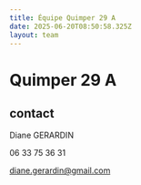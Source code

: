 ```yaml
---
title: Équipe Quimper 29 A
date: 2025-06-20T08:50:58.325Z
layout: team
---
```


# Quimper 29 A



## contact 

Diane GERARDIN

06 33 75 36 31

diane.gerardin@gmail.com


